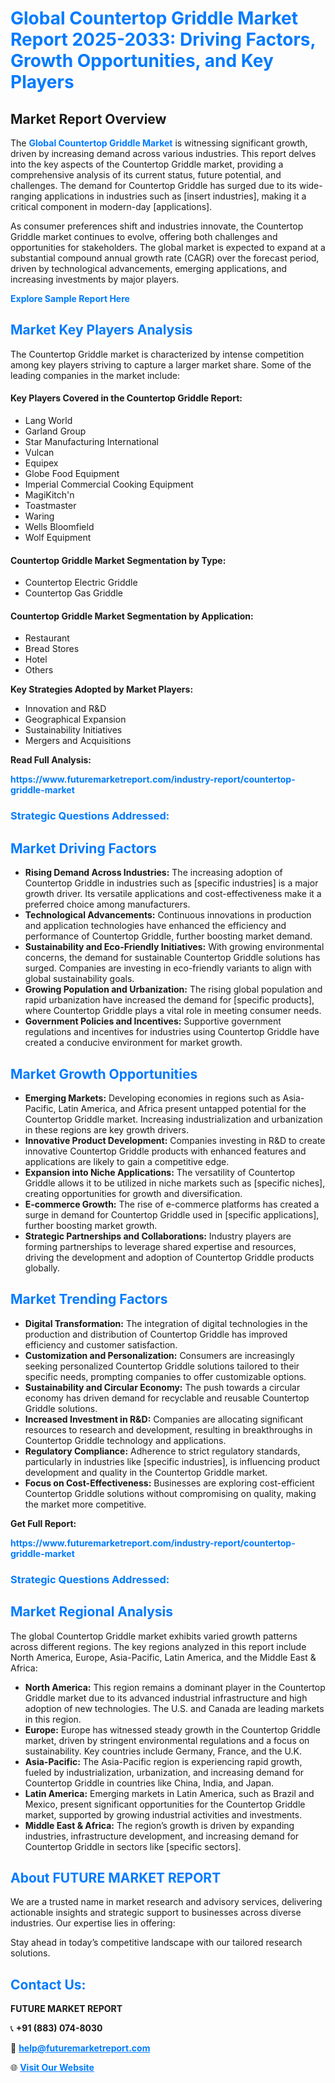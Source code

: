<h1 style="color: #007BFF;">Global Countertop Griddle Market Report 2025-2033: Driving Factors, Growth Opportunities, and Key Players</h1>

<section id="overview">
<h2>Market Report Overview</h2>
<p>The <a href="https://www.futuremarketreport.com/industry-report/countertop-griddle-market" style="color: #007BFF; text-decoration: none;"><strong>Global Countertop Griddle Market</strong></a> is witnessing significant growth, driven by increasing demand across various industries. This report delves into the key aspects of the Countertop Griddle market, providing a comprehensive analysis of its current status, future potential, and challenges. The demand for Countertop Griddle has surged due to its wide-ranging applications in industries such as [insert industries], making it a critical component in modern-day [applications].</p>
<p>As consumer preferences shift and industries innovate, the Countertop Griddle market continues to evolve, offering both challenges and opportunities for stakeholders. The global market is expected to expand at a substantial compound annual growth rate (CAGR) over the forecast period, driven by technological advancements, emerging applications, and increasing investments by major players.</p>
</section>

<section id="overview">
<p><a href="https://www.futuremarketreport.com/request-sample/reportId=51273" style="color: #007BFF; text-decoration: none;"><strong>Explore Sample Report Here</strong></a></p>
</section>

<section id="key-players">
<h2 style="color: #007BFF;">Market Key Players Analysis</h2>
<p>The Countertop Griddle market is characterized by intense competition among key players striving to capture a larger market share. Some of the leading companies in the market include:</p>
<h4>Key Players Covered in the Countertop Griddle Report:</h4>
<ul><li>Lang World</li><li>Garland Group</li><li>Star Manufacturing International</li><li>Vulcan</li><li>Equipex</li><li>Globe Food Equipment</li><li>Imperial Commercial Cooking Equipment</li><li>MagiKitch&#039;n</li><li>Toastmaster</li><li>Waring</li><li>Wells Bloomfield</li><li>Wolf Equipment</li></ul>
<h4>Countertop Griddle Market Segmentation by Type:</h4>
<ul><li>Countertop Electric Griddle</li><li>Countertop Gas Griddle</li></ul>

<h4>Countertop Griddle Market Segmentation by Application:</h4>
<ul><li>Restaurant</li><li>Bread Stores</li><li>Hotel</li><li>Others</li></ul>
<p><strong>Key Strategies Adopted by Market Players:</strong></p>
<ul>
<li>Innovation and R&D</li>
<li>Geographical Expansion</li>
<li>Sustainability Initiatives</li>
<li>Mergers and Acquisitions</li>
</ul>
</section>

<section>
<p><strong>Read Full Analysis: </strong></p><a href="https://www.futuremarketreport.com/industry-report/countertop-griddle-market" style="color: #007BFF; text-decoration: none;"><strong>https://www.futuremarketreport.com/industry-report/countertop-griddle-market</strong></a>
<h3 style="color: #007BFF;">Strategic Questions Addressed:</h3>
</section>

<section id="driving-factors">
<h2 style="color: #007BFF;">Market Driving Factors</h2>
<ul>
<li><strong>Rising Demand Across Industries:</strong> The increasing adoption of Countertop Griddle in industries such as [specific industries] is a major growth driver. Its versatile applications and cost-effectiveness make it a preferred choice among manufacturers.</li>
<li><strong>Technological Advancements:</strong> Continuous innovations in production and application technologies have enhanced the efficiency and performance of Countertop Griddle, further boosting market demand.</li>
<li><strong>Sustainability and Eco-Friendly Initiatives:</strong> With growing environmental concerns, the demand for sustainable Countertop Griddle solutions has surged. Companies are investing in eco-friendly variants to align with global sustainability goals.</li>
<li><strong>Growing Population and Urbanization:</strong> The rising global population and rapid urbanization have increased the demand for [specific products], where Countertop Griddle plays a vital role in meeting consumer needs.</li>
<li><strong>Government Policies and Incentives:</strong> Supportive government regulations and incentives for industries using Countertop Griddle have created a conducive environment for market growth.</li>
</ul>
</section>

<section id="growth-opportunities">
<h2 style="color: #007BFF;">Market Growth Opportunities</h2>
<ul>
<li><strong>Emerging Markets:</strong> Developing economies in regions such as Asia-Pacific, Latin America, and Africa present untapped potential for the Countertop Griddle market. Increasing industrialization and urbanization in these regions are key growth drivers.</li>
<li><strong>Innovative Product Development:</strong> Companies investing in R&D to create innovative Countertop Griddle products with enhanced features and applications are likely to gain a competitive edge.</li>
<li><strong>Expansion into Niche Applications:</strong> The versatility of Countertop Griddle allows it to be utilized in niche markets such as [specific niches], creating opportunities for growth and diversification.</li>
<li><strong>E-commerce Growth:</strong> The rise of e-commerce platforms has created a surge in demand for Countertop Griddle used in [specific applications], further boosting market growth.</li>
<li><strong>Strategic Partnerships and Collaborations:</strong> Industry players are forming partnerships to leverage shared expertise and resources, driving the development and adoption of Countertop Griddle products globally.</li>
</ul>
</section>

<section id="trending-factors">
<h2 style="color: #007BFF;">Market Trending Factors</h2>
<ul>
<li><strong>Digital Transformation:</strong> The integration of digital technologies in the production and distribution of Countertop Griddle has improved efficiency and customer satisfaction.</li>
<li><strong>Customization and Personalization:</strong> Consumers are increasingly seeking personalized Countertop Griddle solutions tailored to their specific needs, prompting companies to offer customizable options.</li>
<li><strong>Sustainability and Circular Economy:</strong> The push towards a circular economy has driven demand for recyclable and reusable Countertop Griddle solutions.</li>
<li><strong>Increased Investment in R&D:</strong> Companies are allocating significant resources to research and development, resulting in breakthroughs in Countertop Griddle technology and applications.</li>
<li><strong>Regulatory Compliance:</strong> Adherence to strict regulatory standards, particularly in industries like [specific industries], is influencing product development and quality in the Countertop Griddle market.</li>
<li><strong>Focus on Cost-Effectiveness:</strong> Businesses are exploring cost-efficient Countertop Griddle solutions without compromising on quality, making the market more competitive.</li>
</ul>
</section>

<section>
<p><strong>Get Full Report: </strong></p><a href="https://www.futuremarketreport.com/industry-report/countertop-griddle-market" style="color: #007BFF; text-decoration: none;"><strong>https://www.futuremarketreport.com/industry-report/countertop-griddle-market</strong></a>
<h3 style="color: #007BFF;">Strategic Questions Addressed:</h3>
</section>


<section id="regional-analysis">
<h2 style="color: #007BFF;">Market Regional Analysis</h2>
<p>The global Countertop Griddle market exhibits varied growth patterns across different regions. The key regions analyzed in this report include North America, Europe, Asia-Pacific, Latin America, and the Middle East & Africa:</p>
<ul>
<li><strong>North America:</strong> This region remains a dominant player in the Countertop Griddle market due to its advanced industrial infrastructure and high adoption of new technologies. The U.S. and Canada are leading markets in this region.</li>
<li><strong>Europe:</strong> Europe has witnessed steady growth in the Countertop Griddle market, driven by stringent environmental regulations and a focus on sustainability. Key countries include Germany, France, and the U.K.</li>
<li><strong>Asia-Pacific:</strong> The Asia-Pacific region is experiencing rapid growth, fueled by industrialization, urbanization, and increasing demand for Countertop Griddle in countries like China, India, and Japan.</li>
<li><strong>Latin America:</strong> Emerging markets in Latin America, such as Brazil and Mexico, present significant opportunities for the Countertop Griddle market, supported by growing industrial activities and investments.</li>
<li><strong>Middle East & Africa:</strong> The region’s growth is driven by expanding industries, infrastructure development, and increasing demand for Countertop Griddle in sectors like [specific sectors].</li>
</ul>
</section>

<footer>
<h2 style="color: #007BFF;">About FUTURE MARKET REPORT</h2>
<p>We are a trusted name in market research and advisory services, delivering actionable insights and strategic support to businesses across diverse industries. Our expertise lies in offering:</p>

<p>Stay ahead in today’s competitive landscape with our tailored research solutions.</p>

<h2 style="color: #007BFF;">Contact Us:</h2>
<p><strong>FUTURE MARKET REPORT</strong></p>
<p>📞 <strong>+91 (883) 074-8030</strong></p>
<p>📧 <strong><a href="mailto:help@futuremarketreport.com" style="color: #007BFF;">help@futuremarketreport.com</a></strong></p>
<p>🌐 <strong><a href="https://www.futuremarketreport.com/" style="color: #007BFF;">Visit Our Website</a></strong></p>
</footer>
